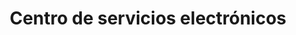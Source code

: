 ---
title: "Centro de servicios electrónicos"
url: /otzolotepec/centro-de-servicios-electronicos/
shop: electrónica
---
